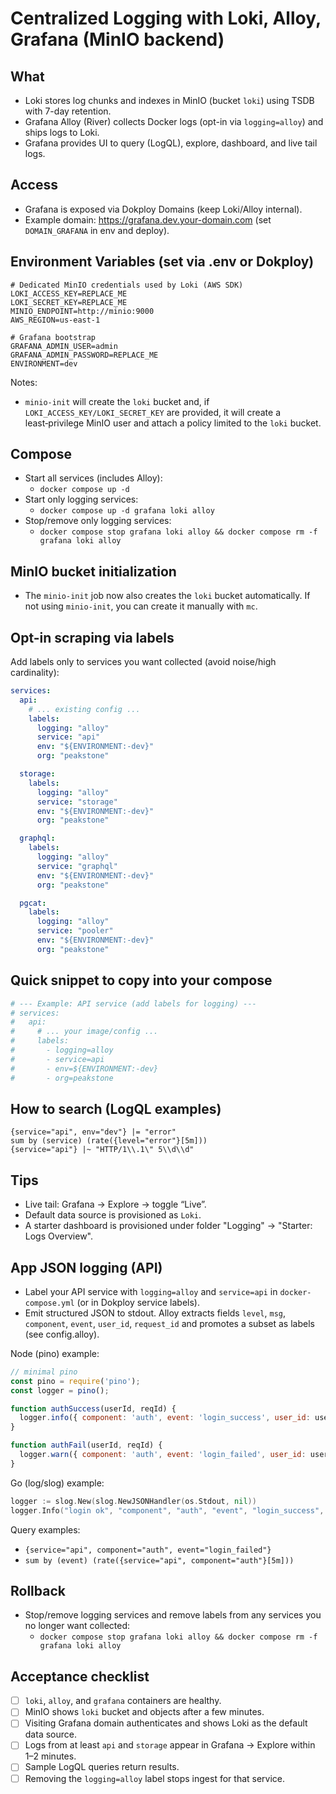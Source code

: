 # Centralized Logging with Loki, Alloy, Grafana (MinIO backend)

What
-
- Loki stores log chunks and indexes in MinIO (bucket `loki`) using TSDB with 7-day retention.
- Grafana Alloy (River) collects Docker logs (opt-in via `logging=alloy`) and ships logs to Loki.
- Grafana provides UI to query (LogQL), explore, dashboard, and live tail logs.

Access
-
- Grafana is exposed via Dokploy Domains (keep Loki/Alloy internal).
- Example domain: https://grafana.dev.your-domain.com (set `DOMAIN_GRAFANA` in env and deploy).

Environment Variables (set via .env or Dokploy)
-
```
# Dedicated MinIO credentials used by Loki (AWS SDK)
LOKI_ACCESS_KEY=REPLACE_ME
LOKI_SECRET_KEY=REPLACE_ME
MINIO_ENDPOINT=http://minio:9000
AWS_REGION=us-east-1

# Grafana bootstrap
GRAFANA_ADMIN_USER=admin
GRAFANA_ADMIN_PASSWORD=REPLACE_ME
ENVIRONMENT=dev
```

Notes:
- `minio-init` will create the `loki` bucket and, if `LOKI_ACCESS_KEY/LOKI_SECRET_KEY` are provided, it will create a least‑privilege MinIO user and attach a policy limited to the `loki` bucket.

Compose
-
- Start all services (includes Alloy):
  - `docker compose up -d`
- Start only logging services:
  - `docker compose up -d grafana loki alloy`
- Stop/remove only logging services:
  - `docker compose stop grafana loki alloy && docker compose rm -f grafana loki alloy`

MinIO bucket initialization
-
- The `minio-init` job now also creates the `loki` bucket automatically. If not using `minio-init`, you can create it manually with `mc`.

Opt-in scraping via labels
-
Add labels only to services you want collected (avoid noise/high cardinality):

```yaml
services:
  api:
    # ... existing config ...
    labels:
      logging: "alloy"
      service: "api"
      env: "${ENVIRONMENT:-dev}"
      org: "peakstone"

  storage:
    labels:
      logging: "alloy"
      service: "storage"
      env: "${ENVIRONMENT:-dev}"
      org: "peakstone"

  graphql:
    labels:
      logging: "alloy"
      service: "graphql"
      env: "${ENVIRONMENT:-dev}"
      org: "peakstone"

  pgcat:
    labels:
      logging: "alloy"
      service: "pooler"
      env: "${ENVIRONMENT:-dev}"
      org: "peakstone"
```

Quick snippet to copy into your compose
-
```yaml
# --- Example: API service (add labels for logging) ---
# services:
#   api:
#     # ... your image/config ...
#     labels:
#       - logging=alloy
#       - service=api
#       - env=${ENVIRONMENT:-dev}
#       - org=peakstone
```

How to search (LogQL examples)
-
```logql
{service="api", env="dev"} |= "error"
sum by (service) (rate({level="error"}[5m]))
{service="api"} |~ "HTTP/1\\.1\" 5\\d\\d"
```

Tips
-
- Live tail: Grafana → Explore → toggle “Live”.
- Default data source is provisioned as `Loki`.
- A starter dashboard is provisioned under folder "Logging" → "Starter: Logs Overview".

App JSON logging (API)
-
- Label your API service with `logging=alloy` and `service=api` in `docker-compose.yml` (or in Dokploy service labels).
- Emit structured JSON to stdout. Alloy extracts fields `level`, `msg`, `component`, `event`, `user_id`, `request_id` and promotes a subset as labels (see config.alloy).

Node (pino) example:
```js
// minimal pino
const pino = require('pino');
const logger = pino();

function authSuccess(userId, reqId) {
  logger.info({ component: 'auth', event: 'login_success', user_id: userId, request_id: reqId }, 'login ok');
}

function authFail(userId, reqId) {
  logger.warn({ component: 'auth', event: 'login_failed', user_id: userId, request_id: reqId }, 'login failed');
}
```

Go (log/slog) example:
```go
logger := slog.New(slog.NewJSONHandler(os.Stdout, nil))
logger.Info("login ok", "component", "auth", "event", "login_success", "user_id", uid, "request_id", rid)
```

Query examples:
- `{service="api", component="auth", event="login_failed"}`
- `sum by (event) (rate({service="api", component="auth"}[5m]))`

Rollback
-
- Stop/remove logging services and remove labels from any services you no longer want collected:
  - `docker compose stop grafana loki alloy && docker compose rm -f grafana loki alloy`

Acceptance checklist
-
- [ ] `loki`, `alloy`, and `grafana` containers are healthy.
- [ ] MinIO shows `loki` bucket and objects after a few minutes.
- [ ] Visiting Grafana domain authenticates and shows Loki as the default data source.
- [ ] Logs from at least `api` and `storage` appear in Grafana → Explore within 1–2 minutes.
- [ ] Sample LogQL queries return results.
- [ ] Removing the `logging=alloy` label stops ingest for that service.
